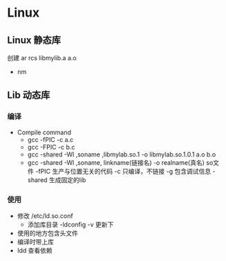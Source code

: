 # Linux

## Linux  静态库
创建  ar  rcs  libmylib.a a.o

- nm 

## Lib 动态库
### 编译
- Compile command 
    -  gcc -fPIC -c a.c
    -  gcc -FPIC -c b.c
    - gcc  -shared -Wl ,soname ,libmylab.so.1 -o libmylab.so.1.0.1 a.o b.o
    - gcc -shared -Wl ,soname, linkname(链接名) -o realname(真名) so文件
-fPIC 生产与位置无关的代码
-c 只编译，不链接
-g 包含调试信息
-shared 生成固定的lib

### 使用
-  修改 /etc/ld.so.conf
    - 添加库目录
    -ldconfig  -v 更新下
- 使用的地方包含头文件
- 编译时带上库
- ldd 查看依赖